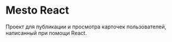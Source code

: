 # Mesto React

Проект для публикации и просмотра карточек пользователей, написанный при помощи React.